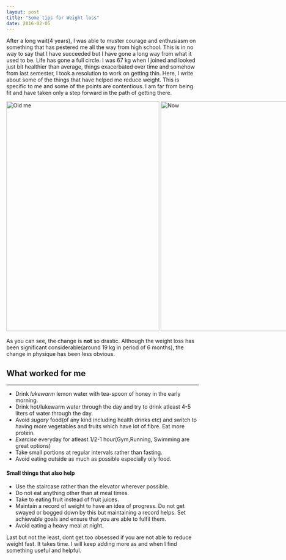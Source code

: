 ```yaml
---
layout: post
title: "Some tips for Weight loss"
date: 2016-02-05
---
```


After a long wait(4 years), I was able to muster courage and enthusiasm on something that has pestered me all the way from high school. This is in no way to say that I have succeeded but I have gone a long way from what it used to be. Life has gone a full circle. I was 67 kg when I joined and looked just bit healthier than average, things exacerbated over time and somehow from last semester, I took a resolution to work on getting thin. Here, I write about some of the things that have helped me reduce weight. This is specific to me and some of the points are contentious. I am far from being fit and have taken only a step forward in the path of getting there.



<div style="width:1100px; margin:0 auto;">
<img src="https://aritraghosh.github.io/images/Aritra_old.jpg" alt="Old me" style="align: left;width: 400px ;height: 600px;"/>
<img src="https://aritraghosh.github.io/images/Aritra_new.jpg" alt="Now" style="align: right;width: 500px;  height: 600px;"/>
</div>

As you can see, the change is **not** so drastic. Although the weight loss has been significant considerable(around 19 kg in period of 6 months), the change in physique has been less obvious.





## What worked for me

____

+ Drink *lukewarm* lemon water with tea-spoon of honey in the early morning.
+ Drink hot/lukewarm water through the day and try to drink atleast 4-5 liters of water through the day.
+ Avoid *sugary* food(of any kind including health drinks etc) and switch to having more vegetables and fruits which have lot of fibre. Eat more protein.
+ *Exercise* everyday for atleast 1/2-1 hour(Gym,Running, Swimming are great options)
+ Take small portions at regular intervals rather than fasting.
+ Avoid eating outside as much as possible especially oily food.



#### Small things that also help
+ Use the staircase rather than the elevator wherever possible.
+ Do not eat anything other than at meal times.
+ Take to eating  fruit instead of fruit juices.
+ Maintain a record of weight to have an idea of progress. Do not get swayed or bogged down by this but maintaining a record helps. Set achievable goals and ensure that you are able to fulfil them.
+ Avoid eating a  heavy meal at night. 


Last but not the least, dont get too obsessed if you are not able to reduce weight fast. It takes time. I will keep adding more as and when I find something useful and helpful.



